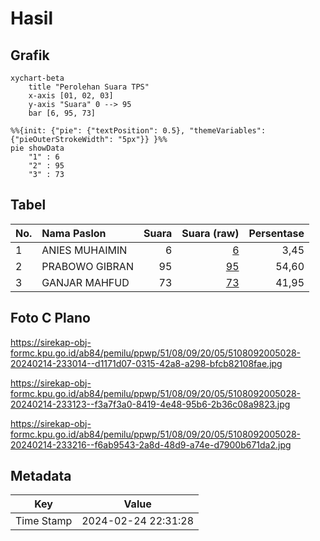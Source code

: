 # Hasil

## Grafik

```mermaid
xychart-beta
    title "Perolehan Suara TPS"
    x-axis [01, 02, 03]
    y-axis "Suara" 0 --> 95
    bar [6, 95, 73]
```

```mermaid
%%{init: {"pie": {"textPosition": 0.5}, "themeVariables": {"pieOuterStrokeWidth": "5px"}} }%%
pie showData
    "1" : 6
    "2" : 95
    "3" : 73
```

## Tabel

| No. | Nama Paslon    | Suara | Suara (raw) | Persentase |
|:--- |:-------------- | -----:| -----------:| ----------:|
| 1   | ANIES MUHAIMIN | 6     | [6][p-1]    | 3,45       |
| 2   | PRABOWO GIBRAN | 95    | [95][p-2]   | 54,60      |
| 3   | GANJAR MAHFUD  | 73    | [73][p-3]   | 41,95      |


[p-1]: https://github.com/gigit-pemilu/pemilu-2024-51-bali/blob/main/pilpres/hitung-suara/sub/51-bali/sub/08-buleleng/sub/09-tejakula/sub/2005-bondalem/sub/028-tps/sub/paslon-1.txt
[p-2]: https://github.com/gigit-pemilu/pemilu-2024-51-bali/blob/main/pilpres/hitung-suara/sub/51-bali/sub/08-buleleng/sub/09-tejakula/sub/2005-bondalem/sub/028-tps/sub/paslon-2.txt
[p-3]: https://github.com/gigit-pemilu/pemilu-2024-51-bali/blob/main/pilpres/hitung-suara/sub/51-bali/sub/08-buleleng/sub/09-tejakula/sub/2005-bondalem/sub/028-tps/sub/paslon-3.txt

## Foto C Plano

https://sirekap-obj-formc.kpu.go.id/ab84/pemilu/ppwp/51/08/09/20/05/5108092005028-20240214-233014--d1171d07-0315-42a8-a298-bfcb82108fae.jpg

https://sirekap-obj-formc.kpu.go.id/ab84/pemilu/ppwp/51/08/09/20/05/5108092005028-20240214-233123--f3a7f3a0-8419-4e48-95b6-2b36c08a9823.jpg

https://sirekap-obj-formc.kpu.go.id/ab84/pemilu/ppwp/51/08/09/20/05/5108092005028-20240214-233216--f6ab9543-2a8d-48d9-a74e-d7900b671da2.jpg


## Metadata

| Key        | Value               |
| ---------- | ------------------- |
| Time Stamp | 2024-02-24 22:31:28 |



